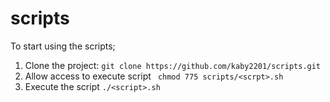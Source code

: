 # scripts
To start using the scripts;
1. Clone the project: ``git clone https://github.com/kaby2201/scripts.git``
2. Allow access to execute script `` chmod 775 scripts/<scrpt>.sh``
3. Execute the script `` ./<script>.sh ``
